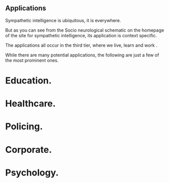 ## Applications

Sympathetic intelligence is ubiquitous, it is everywhere.

But as you can see from the Socio neurological schematic on the homepage of the site for sympathetic intelligence, its application is context specific.

The applications all occur in the third tier, where we live, learn and work .

While there are many potential applications, the following are just a few of the most prominent ones.

# Education.

# Healthcare.

# Policing.

# Corporate.

# Psychology.
